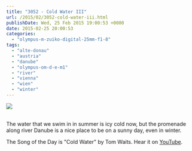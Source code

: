 ```yaml
---
title: "3052 - Cold Water III"
url: /2015/02/3052-cold-water-iii.html
publishDate: Wed, 25 Feb 2015 19:00:53 +0000
date: 2015-02-25 20:00:53
categories: 
  - "olympus-m-zuiko-digital-25mm-f1-8"
tags: 
  - "alte-donau"
  - "austria"
  - "danube"
  - "olympus-om-d-e-m1"
  - "river"
  - "vienna"
  - "wien"
  - "winter"
---
```

<div class="container">
<div class="center"><a target="_blank" href="https://d25zfm9zpd7gm5.cloudfront.net/1200x1200/2015/20150215_135356_lr.jpg"><img src="https://d25zfm9zpd7gm5.cloudfront.net/0600x0600/2015/20150215_135356_lr.jpg" /></a></div>
</div>
<br />

The water that we swim in in summer is icy cold now, but the promenade along river Danube is a nice place to be on a sunny day, even in winter.

The Song of the Day is "Cold Water" by Tom Waits. Hear it on <a href="https://www.youtube.com/watch?v=4CmN1xuIN5M" target="_blank">YouTube</a>.
